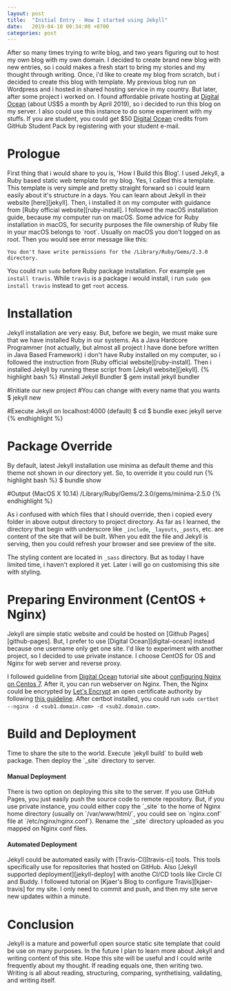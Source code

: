```yaml
---
layout: post
title:  "Initial Entry - How I started using Jekyll"
date:   2019-04-10 00:34:00 +0700
categories: post
---
```

After so many times trying to write blog, and two years figuring out to host my own blog with my own domain. I decided to create brand new blog with new entries, so i could makes a fresh start to bring my stories and my thought through writing. Once, i'd like to create my blog from scratch, but i decided to create this blog with template. My previous blog run on Wordpress and i hosted in shared hosting service in my country. But later, after some project i worked on. I found affordable private hosting at [Digital Ocean][digital-ocean] (about US$5 a month by April 2019), so i decided to run this blog on my server. I also could use this instance to do some experiment with my stuffs. If you are student, you could get $50 [Digital Ocean][digital-ocean] credits from GitHub Student Pack by registering with your student e-mail.

<h1>Prologue</h1>
First thing that i would share to you is, 'How I Build this Blog'. I used Jekyll, a Ruby based static web template for my blog. Yes, I called this a template. This template is very simple and pretty straight forward so i could learn easily about it's structure in a days. You can learn about Jekyll in their website [here][jekyll]. Then, i installed it on my computer with guidance from [Ruby official website][ruby-install]. I followed the macOS installation guide, because my computer run on macOS. Some advice for Ruby installation in macOS, for security purposes the file ownership of Ruby file in your macOS belongs to `root`. Usually on macOS you don't logged on as root. Then you would see error message like this:

`You don't have write permissions for the /Library/Ruby/Gems/2.3.0 directory.`

You could run `sudo` before Ruby package installation. For example `gem install travis`. While `travis` is a package i would install, i run `sudo gem install travis` instead to get `root` access.

<h1>Installation</h1>
Jekyll installation are very easy. But, before we begin, we must make sure that we have installed Ruby in our systems. As a Java Hardcore Programmer (not actually, but almost all project I have done before written in Java Based Framework) i don't have Ruby installed on my computer, so i followed the instruction from [Ruby official website][ruby-install]. 
Then i installed Jekyll by running these script from [Jekyll website][jekyll].
{% highlight bash %}
#Install Jekyll Bundler
$ gem install jekyll bundler

#Initiate our new project
#You can change <projectname> with every name that you wants
$ jekyll new <projectname>

#Execute Jekyll on localhost:4000 (default)
$ cd <projectname>
$ bundle exec jekyll serve
{% endhighlight %}

<h1>Package Override</h1>
By default, latest Jekyll installation use minima as default theme and this theme not shown in our directory yet. So, to override it you could run 
{% highlight bash %}
$ bundle show

#Output (MacOS X 10.14)
/Library/Ruby/Gems/2.3.0/gems/minima-2.5.0
{% endhighlight %}

As i confused with which files that I should override, then i copied every folder in above output directory to project directory. As far as I learned, the directory that begin with underscore like `_include`, `_layouts`, `_posts`, etc. are content of the site that will be built. When you edit the file and Jekyll is serving, then you could refresh your browser and see preview of the site. 

The styling content are located in `_sass` directory. But as today I have limited time, i haven't explored it yet. Later i will go on customising this site with styling.

<h1>Preparing Environment (CentOS + Nginx)</h1>
Jekyll are simple static website and could be hosted on [Github Pages][github-pages]. But, I prefer to use [Digital Ocean][digital-ocean] instead because one username only get one site. I'd like to experiment with another project, so I decided to use private instance. I choose CentOS for OS and Nginx for web server and reverse proxy. 

I followed guideline from [Digital Ocean][digital-ocean] tutorial site about [configuring Nginx on Centos 7][do-centos-nginx]. After it, you can run webserver on Nginx. Then, the Nginx could be encrypted by [Let's Encrypt][lets-encrypt] an open certificate authority by following [this guideline][do-lets-encrypt]. After certbot installed, you could run `sudo certbot --nginx -d <sub1.domain.com> -d <sub2.domain.com>`.  

<h1>Build and Deployment</h1>
Time to share the site to the world. Execute `jekyll build` to build web package. Then deploy the `_site` directory to server.

<h4>Manual Deployment</h4>
There is two option on deploying this site to the server. If you use GitHub Pages, you just easily push the source code to remote repository. But, if you use private instance, you could either copy the `_site` to the home of Nginx home directory (usually on `/var/www/html/`, you could see on `nginx.conf` file at `/etc/nginx/nginx.conf`). Rename the `_site` directory uploaded as you mapped on Nginx conf files.

<h4>Automated Deployment</h4>
Jekyll could be automated easily with [Travis-CI][travis-ci] tools. This tools specifically use for repositories that hosted on GitHub. Also [Jekyll supported deployment][jekyll-deploy] with anothe CI/CD tools like Circle CI and Buddy. I followed tutorial on [Kjaer's Blog to configure Travis][kjaer-travis] for my site. I only need to commit and push, and then my site serve new updates within a minute.

<h1>Conclusion</h1>
Jekyll is a mature and powerfull open source static site template that could be use on many purposes. In the future I plan to learn more about Jekyll and writing content of this site. Hope this site will be useful and I could write frequently about my thought. If reading equals one, then writing two. Writing is all about reading, structuring, comparing, synthetising, validating, and writing itself. 


[jekyll]: https://jekyllrb.com/
[ruby-install]: https://www.ruby-lang.org/id/documentation/installation/
[jekyll-override]: https://jekyllrb.com/docs/themes/#overriding-theme-defaults
[jekyll-minima]: https://github.com/jekyll/minima
[jekyll-deploy]: https://jekyllrb.com/docs/deployment/
[github-pages]: https://pages.github.com
[digital-ocean]: https://m.do.co/c/29a941d89f44
[do-centos-nginx]: https://www.digitalocean.com/community/tutorials/how-to-install-nginx-on-centos-7
[do-lets-encrypt]: https://www.digitalocean.com/community/tutorials/how-to-secure-apache-with-let-s-encrypt-on-centos-7
[kjaer-travis]: https://kjaer.io/travis/
[lets-encrypt]: https://letsencrypt.org/
[travis-ci]: https://travis-ci.org/
